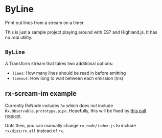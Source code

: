 # ByLine

Print out lines from a stream on a timer

This is just a sample project playing around with ES7
and Highland.js.  It has no *real* utility.

## `ByLine`

A Transform stream that takes two additional options:

* `lines`: How many lines should be read in before emitting
* `timeout`: How long to wait between each emission (ms)

## rx-scream-im example
Currently RxNode includes `Rx` which does *not* include
`Rx.Observable.prototype.pipe`.  Hopefully, this will be
fixed by [this pull request](https://github.com/Reactive-Extensions/RxJS/pull/786).

Until then, you can manually change `rx-node/index.js` to
include `rx/dist/rx.all` instead of `rx`.
